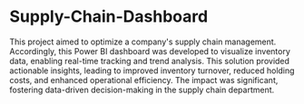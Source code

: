 # Supply-Chain-Dashboard

This project aimed to optimize a company's supply chain management. Accordingly, this Power BI dashboard was developed to visualize inventory data, enabling real-time tracking and trend analysis. This solution provided actionable insights, leading to improved inventory turnover, reduced holding costs, and enhanced operational efficiency. The impact was significant, fostering data-driven decision-making in the supply chain department.
